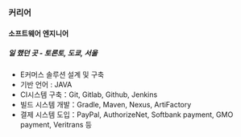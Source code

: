 
### 커리어

#### 소프트웨어 엔지니어

##### 일 했던 곳 - 토론토, 도쿄, 서울

- E커머스 솔루션 설계 및 구축
- 기반 언어 : JAVA
- CI시스템 구축：Git, Gitlab, Github, Jenkins
- 빌드 시스템 개발：Gradle, Maven, Nexus, ArtiFactory
- 결제 시스템 도입：PayPal, AuthorizeNet, Softbank payment, GMO payment, Veritrans 등
